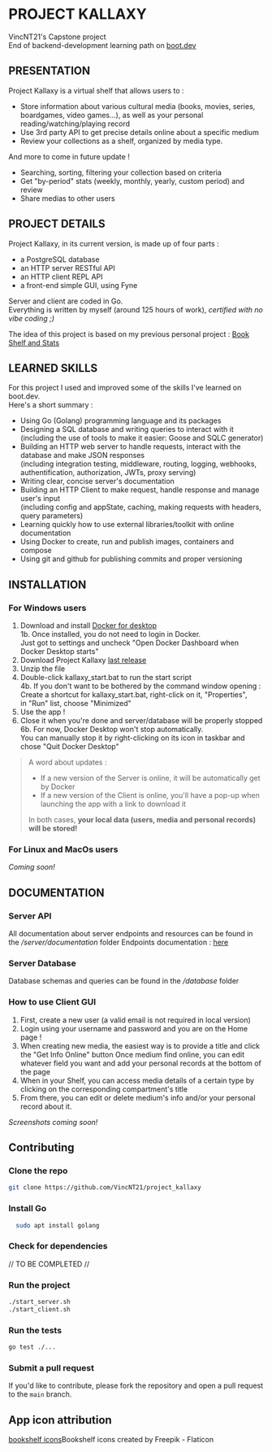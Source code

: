 # PROJECT KALLAXY
VincNT21's Capstone project   
End of backend-development learning path on [boot.dev](https://www.boot.dev/)

## PRESENTATION
Project Kallaxy is a virtual shelf that allows users to :
- Store information about various cultural media (books, movies, series, boardgames, video games...), as well as your personal reading/watching/playing record
- Use 3rd party API to get precise details online about a specific medium
- Review your collections as a shelf, organized by media type.


And more to come in future update !
- Searching, sorting, filtering your collection based on criteria
- Get "by-period" stats (weekly, monthly, yearly, custom period) and review
- Share medias to other users


## PROJECT DETAILS
Project Kallaxy, in its current version,  is made up of four parts : 
- a PostgreSQL database
- an HTTP server RESTful API
- an HTTP client REPL API 
- a front-end simple GUI, using Fyne
  
Server and client are coded in Go.  
Everything is written by myself (around 125 hours of work), *certified with no vibe coding ;)*

The idea of this project is based on my previous personal project : [Book Shelf and Stats](https://github.com/VincNT21/books_shelf_and_stats)

## LEARNED SKILLS

For this project I used and improved some of the skills I've learned on boot.dev.  
Here's a short summary :
- Using Go (Golang) programming language and its packages
- Designing a SQL database and writing queries to interact with it  
(including the use of tools to make it easier: Goose and SQLC generator)
- Building an HTTP web server to handle requests, interact with the database and make JSON responses  
(including integration testing, middleware, routing, logging, webhooks, authentification, authorization, JWTs, proxy serving)
- Writing clear, concise server's documentation
- Building an HTTP Client to make request, handle response and manage user's input  
(including config and appState, caching, making requests with headers, query parameters)
- Learning quickly how to use external libraries/toolkit with online documentation
- Using Docker to create, run and publish images, containers and compose
- Using git and github for publishing commits and proper versioning

## INSTALLATION
### For Windows users
1. Download and install [Docker for desktop](https://desktop.docker.com/win/main/amd64/Docker%20Desktop%20Installer.exe?utm_source=docker&utm_medium=webreferral&utm_campaign=dd-smartbutton&utm_location=module)  
1b. Once installed, you do not need to login in Docker.   
Just got to settings and uncheck "Open Docker Dashboard when Docker Desktop starts"
2. Download Project Kallaxy [last release](https://github.com/VincNT21/project_kallaxy/releases)
3. Unzip the file 
4. Double-click kallaxy_start.bat to run the start script  
4b. If you don't want to be bothered by the command window opening :  
Create a shortcut for kallaxy_start.bat, right-click on it, "Properties",   
in "Run" list, choose "Minimized"
5. Use the app !
6. Close it when you're done and server/database will be properly stopped  
6b. For now, Docker Desktop won't stop automatically.  
You can manually stop it by right-clicking on its icon in taskbar and chose "Quit Docker Desktop"

> A word about updates :
> - If a new version of the Server is online, it will be automatically get by Docker
> - If a new version of the Client is online, you'll have a pop-up when launching the app with a link to download it
>   
> In both cases, **your local data (users, media and personal records) will be stored!**

### For Linux and MacOs users
*Coming soon!*

## DOCUMENTATION

### Server API

All documentation about server endpoints and resources can be found in the */server/documentation* folder
Endpoints documentation : [here](https://github.com/VincNT21/project_kallaxy/blob/main/server/documentation/endpoints.md)

### Server Database

Database schemas and queries can be found in the */database* folder

### How to use Client GUI
1. First, create a new user (a valid email is not required in local version)
2. Login using your username and password and you are on the Home page !
3. When creating new media, the easiest way is to provide a title and click the "Get Info Online" button
Once medium find online, you can edit whatever field you want and add your personal records at the bottom of the page
4. When in your Shelf, you can access media details of a certain type by clicking on the corresponding compartment's title
5. From there, you can edit or delete medium's info and/or your personal record about it. 


*Screenshots coming soon!*

## Contributing
### Clone the repo

```bash
git clone https://github.com/VincNT21/project_kallaxy
```

### Install Go
```bash
  sudo apt install golang
```

### Check for dependencies

// TO BE COMPLETED //



### Run the project

```bash
./start_server.sh
./start_client.sh
```

### Run the tests

```bash
go test ./...
```

### Submit a pull request

If you'd like to contribute, please fork the repository and open a pull request to the `main` branch.

## App icon attribution
[bookshelf icons](https://www.flaticon.com/free-icons/bookshelf)Bookshelf icons created by Freepik - Flaticon
